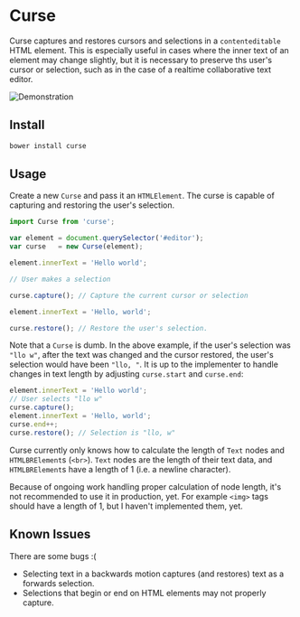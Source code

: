 # Curse

Curse captures and restores cursors and selections in a `contenteditable` HTML
element. This is especially useful in cases where the inner text of an element
may change slightly, but it is necessary to preserve ths user's cursor or
selection, such as in the case of a realtime collaborative text editor.

![Demonstration](http://cl.ly/image/1z0n0K0c1P2p/curse.mov.gif)

## Install

```sh
bower install curse
```

## Usage

Create a new `Curse` and pass it an `HTMLElement`. The curse is capable of
capturing and restoring the user's selection.

```javascript
import Curse from 'curse';

var element = document.querySelector('#editor');
var curse   = new Curse(element);

element.innerText = 'Hello world';

// User makes a selection

curse.capture(); // Capture the current cursor or selection

element.innerText = 'Hello, world';

curse.restore(); // Restore the user's selection.
```

Note that a `Curse` is dumb. In the above example, if the user's selection was
`"llo w"`, after the text was changed and the cursor restored, the user's
selection would have been `"llo, "`. It is up to the implementer to handle
changes in text length by adjusting `curse.start` and `curse.end`:

```javascript
element.innerText = 'Hello world';
// User selects "llo w"
curse.capture();
element.innerText = 'Hello, world';
curse.end++;
curse.restore(); // Selection is "llo, w"
```

Curse currently only knows how to calculate the length of `Text` nodes and
`HTMLBRElement`s (`<br>`). `Text` nodes are the length of their text data, and
`HTMLBRElement`s have a length of 1 (i.e. a newline character).

Because of ongoing work handling proper calculation of node length, it's not
recommended to use it in production, yet. For example `<img>` tags should have
a length of 1, but I haven't implemented them, yet.

## Known Issues

There are some bugs :(

- Selecting text in a backwards motion captures (and restores) text as a
  forwards selection.
- Selections that begin or end on HTML elements may not properly capture.
